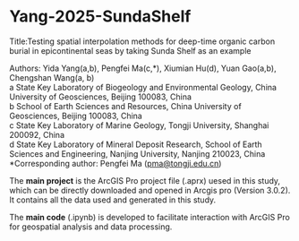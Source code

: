# Yang-2025-SundaShelf
Title:Testing spatial interpolation methods for deep-time organic carbon burial in epicontinental seas by taking Sunda Shelf as an example

Authors: Yida Yang(a,b), Pengfei Ma(c,*), Xiumian Hu(d), Yuan Gao(a,b), Chengshan Wang(a, b)  
a State Key Laboratory of Biogeology and Environmental Geology, China University of Geosciences, Beijing 100083, China  
b School of Earth Sciences and Resources, China University of Geosciences, Beijing 100083, China  
c State Key Laboratory of Marine Geology, Tongji University, Shanghai 200092, China  
d State Key Laboratory of Mineral Deposit Research, School of Earth Sciences and Engineering, Nanjing University, Nanjing 210023, China  
*Corresponding author: Pengfei Ma (pma@tongji.edu.cn) 

The **main project** is the ArcGIS Pro project file (.aprx) uesed in this study, which can be directly downloaded and opened in Arcgis pro (Version 3.0.2). It contains all the data used and generated in this study.

The **main code** (.ipynb) is developed to facilitate interaction with ArcGIS Pro for geospatial analysis and data processing.


